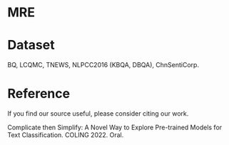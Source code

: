 # MRE
# Dataset
BQ, LCQMC, TNEWS, NLPCC2016 (KBQA, DBQA), ChnSentiCorp.
# Reference
If you find our source useful, please consider citing our work.

Complicate then Simplify: A Novel Way to Explore Pre-trained Models for Text Classification. COLING 2022. Oral.
